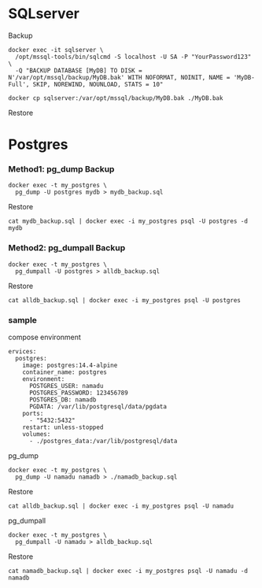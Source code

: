 
# SQLserver
Backup
```
docker exec -it sqlserver \
  /opt/mssql-tools/bin/sqlcmd -S localhost -U SA -P "YourPassword123" \
  -Q "BACKUP DATABASE [MyDB] TO DISK = N'/var/opt/mssql/backup/MyDB.bak' WITH NOFORMAT, NOINIT, NAME = 'MyDB-Full', SKIP, NOREWIND, NOUNLOAD, STATS = 10"
```
```
docker cp sqlserver:/var/opt/mssql/backup/MyDB.bak ./MyDB.bak
```
Restore

# Postgres
### Method1: pg_dump Backup
```
docker exec -t my_postgres \
  pg_dump -U postgres mydb > mydb_backup.sql
```

Restore
```
cat mydb_backup.sql | docker exec -i my_postgres psql -U postgres -d mydb
```

### Method2: pg_dumpall Backup
```
docker exec -t my_postgres \
  pg_dumpall -U postgres > alldb_backup.sql
```
Restore
```
cat alldb_backup.sql | docker exec -i my_postgres psql -U postgres
```
### sample
compose environment
```
ervices:
  postgres:
    image: postgres:14.4-alpine
    container_name: postgres
    environment:
      POSTGRES_USER: namadu
      POSTGRES_PASSWORD: 123456789
      POSTGRES_DB: namadb
      PGDATA: /var/lib/postgresql/data/pgdata
    ports:
      - "5432:5432"
    restart: unless-stopped
    volumes:
      - ./postgres_data:/var/lib/postgresql/data
```
pg_dump
```
docker exec -t my_postgres \
  pg_dump -U namadu namadb > ./namadb_backup.sql
```
Restore
```
cat alldb_backup.sql | docker exec -i my_postgres psql -U namadu
```

pg_dumpall
```
docker exec -t my_postgres \
  pg_dumpall -U namadu > alldb_backup.sql
```
Restore
```
cat namadb_backup.sql | docker exec -i my_postgres psql -U namadu -d namadb
```
